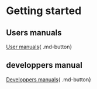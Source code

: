 # Getting started

## Users manuals

[User manuals](../commands/all/){ .md-button}

## developpers manual

[Developpers manuals](../developer_manual/){ .md-button}
